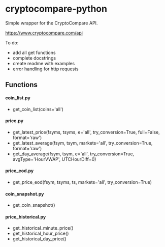 # cryptocompare-python
Simple wrapper for the CryptoCompare API.

https://www.cryptocompare.com/api

To do:
- add all get functions
- complete docstrings
- create readme with examples
- error handling for http requests



## Functions

#### coin_list.py
* get_coin_list(coins='all')

#### price.py
* get_latest_price(fsyms, tsyms, e='all', try_conversion=True, full=False, format='raw')
* get_latest_average(fsym, tsym, markets='all', try_conversion=True, format='raw')
* get_day_average(fsym, tsym, e='all', try_conversion=True, avgType='HourVWAP', UTCHourDiff=0)

#### price_eod.py
* get_price_eod(fsym, tsyms, ts, markets='all', try_conversion=True)

#### coin_snapshot.py
* get_coin_snapshot()

#### price_historical.py
* get_historical_minute_price()
* get_historical_hour_price()
* get_historical_day_price()
